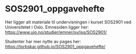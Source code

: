 # SOS2901_oppgavehefte

Her ligger alt materiale til undervisningen i kurset SOS2901 ved Universitetet i Oslo.
Emnesiden ligger her: https://www.uio.no/studier/emner/sv/iss/SOS2901/  

Studenter har mer nytte av pages her: https://torbskar.github.io/SOS2901_oppgavehefte/ 

